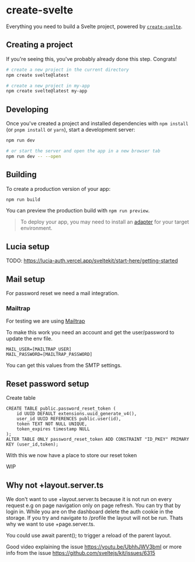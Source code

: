 # create-svelte

Everything you need to build a Svelte project, powered by [`create-svelte`](https://github.com/sveltejs/kit/tree/master/packages/create-svelte).

## Creating a project

If you're seeing this, you've probably already done this step. Congrats!

```bash
# create a new project in the current directory
npm create svelte@latest

# create a new project in my-app
npm create svelte@latest my-app
```

## Developing

Once you've created a project and installed dependencies with `npm install` (or `pnpm install` or `yarn`), start a development server:

```bash
npm run dev

# or start the server and open the app in a new browser tab
npm run dev -- --open
```

## Building

To create a production version of your app:

```bash
npm run build
```

You can preview the production build with `npm run preview`.

> To deploy your app, you may need to install an [adapter](https://kit.svelte.dev/docs/adapters) for your target environment.

## Lucia setup

TODO: https://lucia-auth.vercel.app/sveltekit/start-here/getting-started

## Mail setup

For password reset we need a mail integration.

### Mailtrap

For testing we are using [Mailtrap](https://mailtrap.io)

To make this work you need an account and get the user/password to update the env file.

```
MAIL_USER=[MAILTRAP_USER]
MAIL_PASSWORD=[MAILTRAP_PASSWORD]
```

You can get this values from the SMTP settings.

## Reset password setup

Create table

```
CREATE TABLE public.password_reset_token (
	id UUID DEFAULT extensions.uuid_generate_v4(),
	user_id UUID REFERENCES public.user(id),
	token TEXT NOT NULL UNIQUE,
	token_expires timestamp NULL
);
ALTER TABLE ONLY password_reset_token ADD CONSTRAINT "ID_PKEY" PRIMARY KEY (user_id,token);
```

With this we now have a place to store our reset token

WIP

## Why not +layout.server.ts

We don't want to use +layout.server.ts because it is not run on every request e.g on page navigation only on page refresh.
You can try that by login in. While you are on the dashboard delete the auth cookie in the storage. If you try and navigate to /profile the layout will not be run. Thats why we want to use +page.server.ts.

You could use await parent(); to trigger a reload of the parent layout.

Good video explaining the issue https://youtu.be/UbhhJWV3bmI or more info from the issue https://github.com/sveltejs/kit/issues/6315
